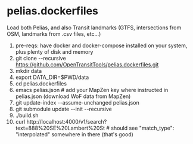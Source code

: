 # pelias.dockerfiles

Load both Pelias, and also Transit landmarks (GTFS, intersections from OSM, landmarks from .csv files, etc...)

1. pre-reqs: have docker and docker-compose installed on your system, plus plenty of disk and memory
1. git clone --recursive https://github.com/OpenTransitTools/pelias.dockerfiles.git
1. mkdir data
1. export DATA_DIR=$PWD/data
1. cd pelias.dockerfiles
1. emacs pelias.json # add your MapZen key where instructed in pelias.json (download WoF data from MapZen)
1. git update-index --assume-unchanged pelias.json
1. git submodule update --init --recursive
1. ./build.sh
1. curl http://localhost:4000/v1/search?text=888%20SE%20Lambert%20St # should see "match_type": "interpolated" somewhere in there (that's good)

